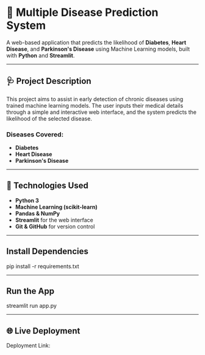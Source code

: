 # 🧠 Multiple Disease Prediction System

A web-based application that predicts the likelihood of **Diabetes**, **Heart Disease**, and **Parkinson's Disease** using Machine Learning models, built with **Python** and **Streamlit**.

---

## 🩺 Project Description

This project aims to assist in early detection of chronic diseases using trained machine learning models. The user inputs their medical details through a simple and interactive web interface, and the system predicts the likelihood of the selected disease.

### Diseases Covered:
- **Diabetes**
- **Heart Disease**
- **Parkinson's Disease**

---

## 🚀 Technologies Used

- **Python 3**
- **Machine Learning (scikit-learn)**
- **Pandas & NumPy**
- **Streamlit** for the web interface
- **Git & GitHub** for version control

---

## Install Dependencies
pip install -r requirements.txt

---
## Run the App
streamlit run app.py

---

## 🌐 Live Deployment
Deployment Link: 

